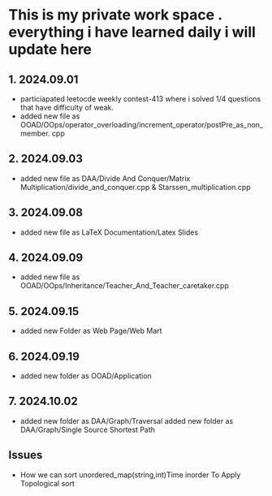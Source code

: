 <h1>This is my private work space .  everything i have learned daily i will update here </h1>

<h2 > 1. 2024.09.01 </h2>
<ul>
<li>
 particiapated leetocde weekly contest-413 where i solved 1/4 questions that have difficulty of weak.
 </li>
 <li>
 added new file as OOAD/OOps/operator_overloading/increment_operator/postPre_as_non_member.
cpp
</li>
                              
</ul>
<h2 > 2. 2024.09.03 </h2>
<ul>
<li>
 added new file as DAA/Divide And Conquer/Matrix Multiplication/divide_and_conquer.cpp & Starssen_multiplication.cpp
 </li>
 </ul>

 <h2 > 3. 2024.09.08 </h2>
<ul>
<li>
 added new file as LaTeX Documentation/Latex Slides
 </li>
 </ul>

 <h2 > 4. 2024.09.09 </h2>
<ul>
<li>
 added new file as OOAD/OOps/Inheritance/Teacher_And_Teacher_caretaker.cpp
 </li>
 </ul>

 <h2 > 5. 2024.09.15 </h2>
<ul>
<li>
 added new Folder as Web Page/Web Mart
 </li>
 </ul>

 <h2> 6. 2024.09.19 </h2>
<ul>
<li>
 added new folder as OOAD/Application
 </li>
 </ul>
 <h2> 7. 2024.10.02 </h2>
<ul>
<li>
 added new folder as DAA/Graph/Traversal
 added new folder as DAA/Graph/Single Source Shortest Path
 </li>
 </ul>

 <h2>Issues</h2>
 <ul>
 <li>How we can sort unordered_map(string,int)Time inorder To Apply Topological sort 
 </li>

 </ul>